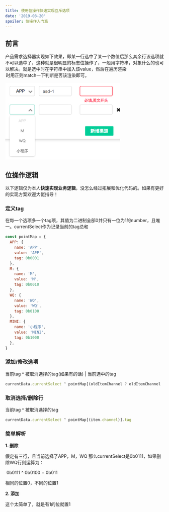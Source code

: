 ```yaml
---
title: 使用位操作快速实现互斥选项
date: '2019-03-20'
spoiler: 位操作入门篇
---
```


## 前言

​	产品需求选择器实现如下效果，即某一行选中了某一个数值后那么其余行该选项就不可以选中了，这种就是很明显的标志位操作了，一般用字符串，对象什么的也可以解决。就是选中时在字符串中加入该value，然后在遍历渲染<Option>时用正则match一下判断是否该渲染即可。

![image-20190320202815576](./images/image-20190320202815576.png)

## 位操作逻辑

 以下逻辑仅为本人**快速实现业务逻辑**，没怎么经过拓展和优化代码的。如果有更好的实现方案欢迎大佬指导！

### 定义tag

在每一个选项多一个tag项，其值为二进制全部0并只有一位为1的number，且唯一。currentSelect作为记录当前的tag总和

```javascript
const pointMap = {
  APP: {
    name: 'APP',
    value: 'APP',
    tag: 0b0001
  },
  M: {
    name: 'M',
    value: 'M',
    tag: 0b0010
  },
  WQ: {
    name: 'WQ',
    value: 'WQ',
    tag: 0b0100
  },
  MINI: {
    name: '小程序',
    value: 'MINI',
    tag: 0b1000
  },
}
```

### 添加/修改选项

当前tag ^ 被取消选择的tag(如果有的话) | 当前选中的tag 

```javascript
currentData.currentSelect ^ pointMap[(oldItemChannel ? oldItemChannel : item.channel)].tag | tag
```

### 取消选择/删除行

当前tag ^ 被取消选择的tag

```javascript
currentData.currentSelect ^ pointMap[(item.channel)].tag
```

### 简单解析

**1. 删除**

假定有三行，且当前选择了APP，M，WQ 那么currentSelect是0b0111，如果删除WQ行则运算为：

​	0b0111 ^ 0b0100 = 0b011

相同的位置0，不同的位置1

**2. 添加**

这个太简单了，就是有1的位就置1